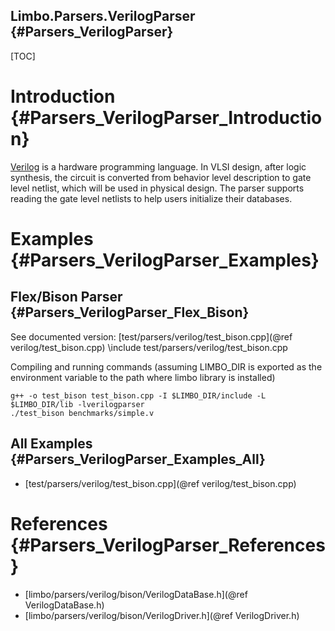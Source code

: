 Limbo.Parsers.VerilogParser {#Parsers_VerilogParser}
---------

[TOC]

# Introduction {#Parsers_VerilogParser_Introduction}

[Verilog](https://en.wikipedia.org/wiki/Verilog) is a hardware programming language. 
In VLSI design, after logic synthesis, the circuit is converted from behavior level description to gate level netlist, which will be used in physical design. 
The parser supports reading the gate level netlists to help users initialize their databases. 

# Examples {#Parsers_VerilogParser_Examples}

## Flex/Bison Parser {#Parsers_VerilogParser_Flex_Bison}

See documented version: [test/parsers/verilog/test_bison.cpp](@ref verilog/test_bison.cpp)
\include test/parsers/verilog/test_bison.cpp

Compiling and running commands (assuming LIMBO_DIR is exported as the environment variable to the path where limbo library is installed)
~~~~~~~~~~~~~~~~
g++ -o test_bison test_bison.cpp -I $LIMBO_DIR/include -L $LIMBO_DIR/lib -lverilogparser
./test_bison benchmarks/simple.v
~~~~~~~~~~~~~~~~

## All Examples {#Parsers_VerilogParser_Examples_All}

- [test/parsers/verilog/test_bison.cpp](@ref verilog/test_bison.cpp)

# References {#Parsers_VerilogParser_References}

- [limbo/parsers/verilog/bison/VerilogDataBase.h](@ref VerilogDataBase.h)
- [limbo/parsers/verilog/bison/VerilogDriver.h](@ref VerilogDriver.h)
